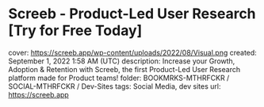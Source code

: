 # Screeb - Product-Led User Research [Try for Free Today]

cover: https://screeb.app/wp-content/uploads/2022/08/Visual.png
created: September 1, 2022 1:58 AM (UTC)
description: Increase your Growth, Adoption & Retention with Screeb, the first Product-Led User Research platform made for Product teams!
folder: BOOKMRKS-MTHRFCKR / SOCIAL-MTHRFCKR / Dev-Sites
tags: Social Media, dev sites
url: https://screeb.app